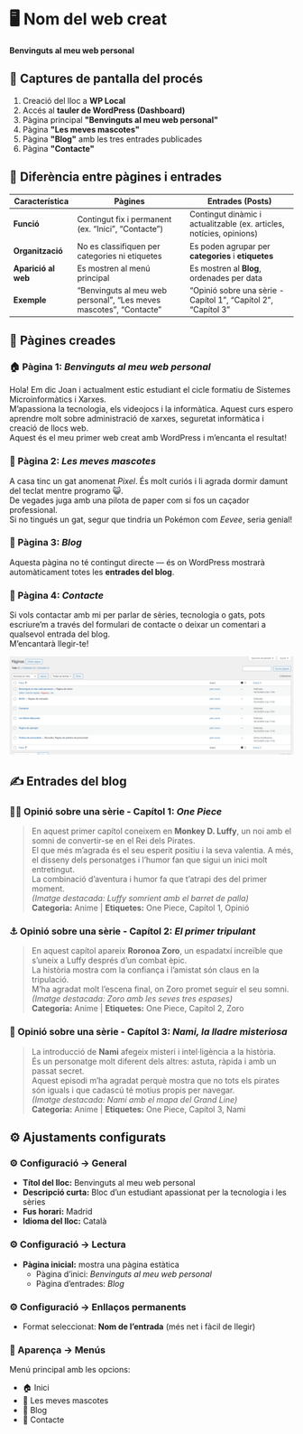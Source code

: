 # 🖥️ Nom del web creat
**Benvinguts al meu web personal**


## 📸 Captures de pantalla del procés

1. Creació del lloc a **WP Local**  
2. Accés al **tauler de WordPress (Dashboard)**  
3. Pàgina principal **"Benvinguts al meu web personal"**  
4. Pàgina **"Les meves mascotes"**  
5. Pàgina **"Blog"** amb les tres entrades publicades  
6. Pàgina **"Contacte"**
   

## 🧩 Diferència entre pàgines i entrades

| Característica | **Pàgines** | **Entrades (Posts)** |
|-----------------|--------------|----------------------|
| **Funció** | Contingut fix i permanent (ex. “Inici”, “Contacte”) | Contingut dinàmic i actualitzable (ex. articles, notícies, opinions) |
| **Organització** | No es classifiquen per categories ni etiquetes | Es poden agrupar per **categories** i **etiquetes** |
| **Aparició al web** | Es mostren al menú principal | Es mostren al **Blog**, ordenades per data |
| **Exemple** | “Benvinguts al meu web personal”, “Les meves mascotes”, “Contacte” | “Opinió sobre una sèrie - Capítol 1”, “Capítol 2”, “Capítol 3” |


## 📝 Pàgines creades

### 🏠 Pàgina 1: *Benvinguts al meu web personal*
Hola! Em dic Joan i actualment estic estudiant el cicle formatiu de Sistemes Microinformàtics i Xarxes.  
M’apassiona la tecnologia, els videojocs i la informàtica. Aquest curs espero aprendre molt sobre administració de xarxes, seguretat informàtica i creació de llocs web.  
Aquest és el meu primer web creat amb WordPress i m’encanta el resultat!


### 🐾 Pàgina 2: *Les meves mascotes*
A casa tinc un gat anomenat *Pixel*. És molt curiós i li agrada dormir damunt del teclat mentre programo 😺.  
De vegades juga amb una pilota de paper com si fos un caçador professional.  
Si no tingués un gat, segur que tindria un Pokémon com *Eevee*, seria genial!


### 📰 Pàgina 3: *Blog*
Aquesta pàgina no té contingut directe — és on WordPress mostrarà automàticament totes les **entrades del blog**.


### 💬 Pàgina 4: *Contacte*
 Si vols contactar amb mi per parlar de sèries, tecnologia o gats, pots escriure’m a través del formulari de contacte o deixar un comentari a qualsevol entrada del blog.  
 M’encantarà llegir-te!

![capt1](img/capt1.png)


## ✍️ Entrades del blog

### 🏴‍☠️ Opinió sobre una sèrie - Capítol 1: *One Piece*
> En aquest primer capítol coneixem en **Monkey D. Luffy**, un noi amb el somni de convertir-se en el Rei dels Pirates.  
> El que més m’agrada és el seu esperit positiu i la seva valentia. A més, el disseny dels personatges i l’humor fan que sigui un inici molt entretingut.  
> La combinació d’aventura i humor fa que t’atrapi des del primer moment.  
> *(Imatge destacada: Luffy somrient amb el barret de palla)*  
> **Categoria:** Anime | **Etiquetes:** One Piece, Capítol 1, Opinió


### ⚓ Opinió sobre una sèrie - Capítol 2: *El primer tripulant*
> En aquest capítol apareix **Roronoa Zoro**, un espadatxí increïble que s’uneix a Luffy després d’un combat èpic.  
> La història mostra com la confiança i l’amistat són claus en la tripulació.  
> M’ha agradat molt l’escena final, on Zoro promet seguir el seu somni.  
> *(Imatge destacada: Zoro amb les seves tres espases)*  
> **Categoria:** Anime | **Etiquetes:** One Piece, Capítol 2, Zoro


### 🏴 Opinió sobre una sèrie - Capítol 3: *Nami, la lladre misteriosa*
> La introducció de **Nami** afegeix misteri i intel·ligència a la història.  
> És un personatge molt diferent dels altres: astuta, ràpida i amb un passat secret.  
> Aquest episodi m’ha agradat perquè mostra que no tots els pirates són iguals i que cadascú té motius propis per navegar.  
> *(Imatge destacada: Nami amb el mapa del Grand Line)*  
> **Categoria:** Anime | **Etiquetes:** One Piece, Capítol 3, Nami

## ⚙️ Ajustaments configurats

### ⚙️ Configuració → General
- **Títol del lloc:** Benvinguts al meu web personal  
- **Descripció curta:** Bloc d’un estudiant apassionat per la tecnologia i les sèries  
- **Fus horari:** Madrid  
- **Idioma del lloc:** Català  

### ⚙️ Configuració → Lectura
- **Pàgina inicial:** mostra una pàgina estàtica  
  - Pàgina d’inici: *Benvinguts al meu web personal*  
  - Pàgina d’entrades: *Blog*

### ⚙️ Configuració → Enllaços permanents
- Format seleccionat: **Nom de l’entrada** (més net i fàcil de llegir)

### 🎨 Aparença → Menús
Menú principal amb les opcions:
- 🏠 Inici  
- 🐾 Les meves mascotes  
- 📰 Blog  
- 💬 Contacte

